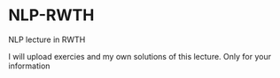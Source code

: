 # NLP-RWTH
NLP lecture in RWTH

I will upload exercies and my own solutions of this lecture.
Only for your information
